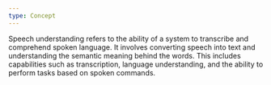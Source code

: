 ```yaml
---
type: Concept
---
```


Speech understanding refers to the ability of a system to transcribe and comprehend spoken language. It involves converting speech into text and understanding the semantic meaning behind the words. This includes capabilities such as transcription, language understanding, and the ability to perform tasks based on spoken commands.